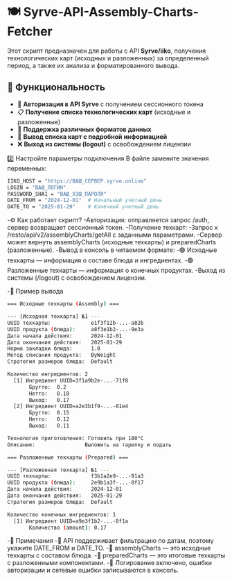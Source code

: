 # 🍽 Syrve-API-Assembly-Charts-Fetcher

Этот скрипт предназначен для работы с API **Syrve/iiko**, получения технологических карт (исходных и разложенных) за определенный период, а также их анализа и форматированного вывода.

## 🚀 Функциональность

- 🔑 **Авторизация в API Syrve** с получением сессионного токена
- 📋 **Получение списка технологических карт** (исходные и разложенные)
- 📄 **Поддержка различных форматов данных**
- 🔎 **Вывод списка карт с подробной информацией**
- ❌ **Выход из системы (logout)** с освобождением лицензии

2️⃣ Настройте параметры подключения
В файле  замените значения переменных:
```bash
IIKO_HOST = "https://ВАШ_СЕРВЕР.syrve.online"
LOGIN = "ВАШ_ЛОГИН"
PASSWORD_SHA1 = "ВАШ_ХЭШ_ПАРОЛЯ"
DATE_FROM = "2024-12-01"  # Начальный учетный день
DATE_TO = "2025-01-29"    # Конечный учетный день
```
-⚙️ Как работает скрипт?
-Авторизация: отправляется запрос /auth, сервер возвращает сессионный токен.
-Получение техкарт:
-Запрос к /resto/api/v2/assemblyCharts/getAll с заданными параметрами.
-Сервер может вернуть assemblyCharts (исходные техкарты) и preparedCharts (разложенные).
-Вывод в консоль в читаемом формате:
-🟢 Исходные техкарты — информация о составе блюда и ингредиентах.
-🟢 Разложенные техкарты — информация о конечных продуктах.
-Выход из системы (/logout) с освобождением лицензии.

-📌 Пример вывода
```bash
=== Исходные техкарты (Assembly) ===

--- [Исходная техкарта] №1 ---
UUID техкарты:             e1f3f12b-...-a82b
UUID продукта (блюда):     a8f3e1b2-...-9e3a
Дата начала действия:      2024-12-01
Дата окончания действия:   2025-01-29
Норма закладки блюда:      1.0
Метод списания продукта:   ByWeight
Стратегия размеров блюда:  Default

Количество ингредиентов: 2
  [1] Ингредиент UUID=3f1a9b2e-...-71f8
       Брутто:  0.2
       Нетто:   0.18
       Выход:   0.17
  [2] Ингредиент UUID=a2e3b1f9-...-81e4
       Брутто:  0.15
       Нетто:   0.12
       Выход:   0.11

Технология приготовления: Готовить при 180°C
Описание:                Выложить на тарелку и подать

=== Разложенные техкарты (Prepared) ===

--- [Разложенная техкарта] №1 ---
UUID техкарты:             f3b1a2e9-...-91a3
UUID продукта (блюда):     2e9b1a3f-...-8f17
Дата начала действия:      2024-12-01
Дата окончания действия:   2025-01-29
Стратегия размеров блюда:  Default

Количество конечных ингредиентов: 1
  [1] Ингредиент UUID=a9e3f1b2-...-8f1a
       Количество (amount): 0.17
```

-📝 Примечания
-📌 API поддерживает фильтрацию по датам, поэтому укажите DATE_FROM и DATE_TO.
-📌 assemblyCharts — это исходные техкарты с составом блюда.
-📌 preparedCharts — это итоговые техкарты с разложенными компонентами.
-📌 Логирование включено, ошибки авторизации и сетевые ошибки записываются в консоль.
